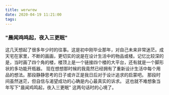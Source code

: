 ```yaml
---
title: werwrew
date: 2020-04-19 11:21:00
tags:
---
```

### "晨闻鸡鸣起，夜入三更眠" 

这几天想起了很多年少时的往事。这是初中刚毕业那年，对自己未来非常迷茫。成天宅在家里，不断的画画，更切实的说是在设计生活中的物品或楼。记忆比较深的是，当时画了四个角的楼，楼顶上是一个链接四个楼的大平台，还有就是一个脚形状的多功能开瓶器。 现在想想那时候的我竟然已经拥有了重新设计生活中每个用品的想法。那段静静思考的日子或许正是我日后对于设计追求的启蒙吧。 那段时间虽然迷茫，但自信与渴望成功的心确是内心最真实的诉求。 这也就不难想象当年写下"晨闻鸡鸣起，夜入三更眠" 这两句话时的心境了。
